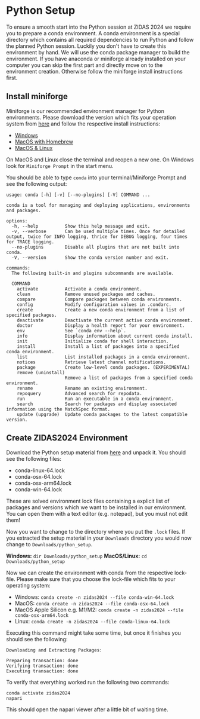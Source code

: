 # Python Setup

To ensure a smooth start into the Python session at ZIDAS 2024 we require you to prepare a conda environment. A conda environment is a special directory which contains all required dependencies to run Python and follow the planned Python session. Luckily you don't have to create this environment by hand. We will use the conda package manager to build the environment. If you have anaconda or miniforge already installed on your computer you can skip the first part and directly move on to the environment creation. Otherwise follow the miniforge install instructions first.

## Install miniforge
Miniforge is our recommended environment manager for Python environments. Please download the version which fits your operation system from [here](https://github.com/conda-forge/miniforge?tab=readme-ov-file#download) and follow the respective install instructions:
* [Windows](https://github.com/conda-forge/miniforge?tab=readme-ov-file#windows)
* [MacOS with Homebrew](https://github.com/conda-forge/miniforge?tab=readme-ov-file#homebrew)
* [MacOS & Linux](https://github.com/conda-forge/miniforge?tab=readme-ov-file#windows)

On MacOS and Linux close the terminal and reopen a new one. On Windows look for `Miniforge Prompt` in the start menu. 

You should be able to type `conda` into your terminal/Miniforge Prompt and see the following output:
```
usage: conda [-h] [-v] [--no-plugins] [-V] COMMAND ...

conda is a tool for managing and deploying applications, environments and packages.

options:
  -h, --help          Show this help message and exit.
  -v, --verbose       Can be used multiple times. Once for detailed output, twice for INFO logging, thrice for DEBUG logging, four times for TRACE logging.
  --no-plugins        Disable all plugins that are not built into conda.
  -V, --version       Show the conda version number and exit.

commands:
  The following built-in and plugins subcommands are available.

  COMMAND
    activate          Activate a conda environment.
    clean             Remove unused packages and caches.
    compare           Compare packages between conda environments.
    config            Modify configuration values in .condarc.
    create            Create a new conda environment from a list of specified packages.
    deactivate        Deactivate the current active conda environment.
    doctor            Display a health report for your environment.
    env               See `conda env --help`.
    info              Display information about current conda install.
    init              Initialize conda for shell interaction.
    install           Install a list of packages into a specified conda environment.
    list              List installed packages in a conda environment.
    notices           Retrieve latest channel notifications.
    package           Create low-level conda packages. (EXPERIMENTAL)
    remove (uninstall)
                      Remove a list of packages from a specified conda environment.
    rename            Rename an existing environment.
    repoquery         Advanced search for repodata.
    run               Run an executable in a conda environment.
    search            Search for packages and display associated information using the MatchSpec format.
    update (upgrade)  Update conda packages to the latest compatible version.

```

## Create ZIDAS2024 Environment
Download the Python setup material from [here]() and unpack it. You should see the following files:
* conda-linux-64.lock
* conda-osx-64.lock
* conda-osx-arm64.lock
* conda-win-64.lock

These are solved environment lock files containing a explicit list of packages and versions which we want to be installed in our environment. You can open them with a text editor (e.g. notepad), but you must not edit them!

Now you want to change to the directory where you put the `.lock` files. If you extracted the setup material in your `Downloads` directory you would now change to `Downloads/python_setup`.

__Windows:__ `dir Downloads/python_setup`
__MacOS/Linux:__ `cd Downloads/python_setup`

Now we can create the environment with conda from the respective lock-file. Please make sure that you choose the lock-file which fits to your operating system:
* Windows: `conda create -n zidas2024 --file conda-win-64.lock`
* MacOS: `conda create -n zidas2024 --file conda-osx-64.lock`
* MacOS Apple Silicon e.g. M1/M2: `conda create -n zidas2024 --file conda-osx-arm64.lock`
* Linux: `conda create -n zidas2024 --file conda-linux-64.lock`

Executing this command might take some time, but once it finishes you should see the following:
```
Downloading and Extracting Packages:

Preparing transaction: done
Verifying transaction: done
Executing transaction: done
```

To verify that everything worked run the following two commands:
```
conda activate zidas2024
napari
```

This should open the napari viewer after a little bit of waiting time. 
